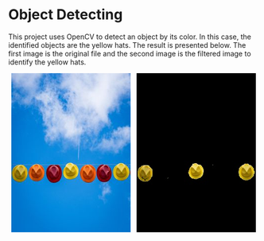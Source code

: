 # Object Detecting

This project uses OpenCV to detect an object by its color. In this case, the identified objects are the yellow hats. The result is presented below. The first image is the original file and the second image is the filtered image to identify the yellow hats.

<p align="center">
  <img max-width="40%" src="./hat.jpg" /> &nbsp;
  <img max-width="40%" src="./hat_edited.jpg" />
</p>